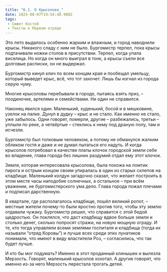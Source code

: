 ```yaml
---
title: "6.1. О Крысолове_"
date: 2025-08-07T19:54:40.908Z
tags:
 - Сюжет Костей
 - Тексты о Первом отряде
---
```


Это лето выдалось особенно жарким и влажным, и город наводнили крысы.
Никакого сладу с ним не было. Бургомистр терпел, пока крысы подтачивали
ножки столов в присутствии. Терпел, когда упала виселица. Но когда он
много выиграл в тонк, а крысы съели все долговые расписки, он не
выдержал.

Бургомистр кинул клич по всем концам края и пообещал умельцу, который
выведет крыс, всё, что тот захочет. Лишь бы изгнал из города серую чуму.

Многие крысоловы перебывали в городе, пытаясь взять приз, – поодиночке,
артелями и семействами. Ни один не справился.

Наконец явился один. Маленький, худенький, босой и в мешковине, узелок
на палке. Дунул в дудку – крыс и не стало. Как именно не стало, уже
забылось. Одни говорят, померли, другие – разбежались, третьи – уплыли
по реке, а четвёртые – стеклись к нему под драную полу, там и исчезли.

Бургомистр был толковым человеком, а потому не обманулся жалким обликом
гостя и даже и не думал пытаться его надуть. И когда крысолов потребовал
в качестве платы клочок городской земли себе во владение, глава города
без лишних раздумий отдал ему этот клочок.

Земля, которая интересовала крысолова, была похожа на ломтик пирога и
острым концом своим упиралась в один из старых склепов на кладбище.
Маленький колдун загадочно сказал, что желает построить в этом месте
часы наподобие солнечных, а остальное – при всём уважении, не
бургомистерского ума дело. Глава города пожал плечами и подписал
дарственную.

В квартале, где располагалось кладбище, пошёл великий ропот, – местные
жители почему-то были яростно против того, чтобы эту землю отдавали
чужаку. Бургомистр решил, что справится с этой бедой щедростью. Он
поклялся, что даст кладбищу вдвое больше земли и столько денег, сколько
попросят стражи, на новую мощную ограду. И те, кто тогда управляли всеми
землями госпиталя и кладбища (тогда их называли “отряд Коровы”) и лучше
всех среди этих лунатиков понимали, что имеют в виду властители Роз, –
согласились, что так будет лучше.

И кто бы мог подумать? Именно в этот проданный клинышек и вылезла
Мерзость. Говорят, маленький крысолов хохотал. А другие говорят, что
именно из-за него Мерзость перестала трогать детей.
